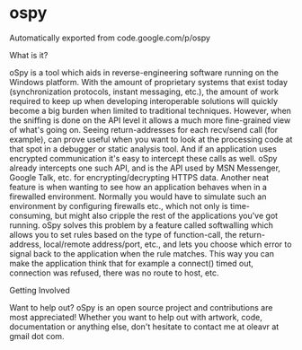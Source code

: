 # ospy
Automatically exported from code.google.com/p/ospy

What is it?

oSpy is a tool which aids in reverse-engineering software running on the Windows platform. With the amount of proprietary systems that exist today (synchronization protocols, instant messaging, etc.), the amount of work required to keep up when developing interoperable solutions will quickly become a big burden when limited to traditional techniques. However, when the sniffing is done on the API level it allows a much more fine-grained view of what's going on. Seeing return-addresses for each recv/send call (for example), can prove useful when you want to look at the processing code at that spot in a debugger or static analysis tool. And if an application uses encrypted communication it's easy to intercept these calls as well. oSpy already intercepts one such API, and is the API used by MSN Messenger, Google Talk, etc. for encrypting/decrypting HTTPS data. Another neat feature is when wanting to see how an application behaves when in a firewalled environment. Normally you would have to simulate such an environment by configuring firewalls etc., which not only is time-consuming, but might also cripple the rest of the applications you've got running. oSpy solves this problem by a feature called softwalling which allows you to set rules based on the type of function-call, the return-address, local/remote address/port, etc., and lets you choose which error to signal back to the application when the rule matches. This way you can make the application think that for example a connect() timed out, connection was refused, there was no route to host, etc.

Getting Involved

Want to help out? oSpy is an open source project and contributions are most appreciated! Whether you want to help out with artwork, code, documentation or anything else, don't hesitate to contact me at oleavr at gmail dot com. 
